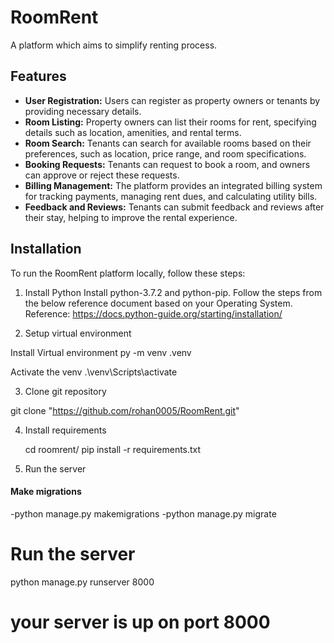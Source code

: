 # RoomRent
 A platform which aims to simplify renting process.



## Features
- **User Registration:** Users can register as property owners or tenants by providing necessary details.
- **Room Listing:** Property owners can list their rooms for rent, specifying details such as location, amenities, and rental terms.
- **Room Search:** Tenants can search for available rooms based on their preferences, such as location, price range, and room specifications.
- **Booking Requests:** Tenants can request to book a room, and owners can approve or reject these requests.
- **Billing Management:** The platform provides an integrated billing system for tracking payments, managing rent dues, and calculating utility bills.
- **Feedback and Reviews:** Tenants can submit feedback and reviews after their stay, helping to improve the rental experience.



## Installation

To run the RoomRent platform locally, follow these steps:

1. Install Python
Install python-3.7.2 and python-pip. Follow the steps from the below reference document based on your Operating System. Reference: https://docs.python-guide.org/starting/installation/

2.  Setup virtual environment

  Install Virtual environment
   py -m venv .venv

   Activate the venv
   .\venv\Scripts\activate

3.  Clone git repository

git clone "https://github.com/rohan0005/RoomRent.git"

4.  Install requirements

    cd roomrent/
    pip install -r requirements.txt


6.  Run the server

  #### Make migrations
  -python manage.py makemigrations
  -python manage.py migrate
  

  # Run the server
  python manage.py runserver 8000
  
  # your server is up on port 8000

